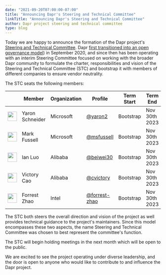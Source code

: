 ```yaml
---
date: "2021-09-20T07:00:00-07:00"
title: "Announcing Dapr's Steering and Technical Committee"
linkTitle: "Announcing Dapr's Steering and Technical Committee"
author: Dapr project steering and technical committee
type: blog
---
```


Today we are happy to announce the formation of the Dapr project's [Steering and Technical Committee](https://github.com/dapr/community/blob/master/steering-and-technical-committee-charter.md).
Dapr [first transitioned into an open governance model](https://blog.dapr.io/posts/2020/09/30/transitioning-the-dapr-project-to-open-governance/)) in September 2020, and since then has been operating with an interim Steering Committee focused on working with the broader Dapr community to formulate the charter, responsibilities and vision of the Steering and Technical Committee (STC) and bootstrap it with members of different companies to ensure vendor neutrality.

The STC seats the following members:

| &nbsp;                                                         | Member           | Organization | Profile                                              | Term Start | Term End |
| -------------------------------------------------------------- | ---------------- | ------------ | ---------------------------------------------------- | ---------- | --------
| <img width="30px" src="https://github.com/yaron2.png">         | Yaron Schneider|   Microsoft     | [@yaron2](https://github.com/yaron2) | Bootstrap  | Nov 30th 2023     |
| <img width="30px" src="https://github.com/msfussell.png">      | Mark Fussell      | Microsoft       | [@msfussell](https://github.com/msfussell)      | Bootstrap  | Nov 30th 2023     |
| <img width="30px" src="https://github.com/beiwei30.png">       | Ian Luo  | Alibaba          | [@beiwei30](https://github.com/beiwei30)           | Bootstrap  | Nov 30th 2023     |
| <img width="30px" src="https://github.com/cvictory.png">       | Victory Cao        | Alibaba  | [@cvictory](https://github.com/cvictory)               | Bootstrap | Nov 30th 2023     |
| <img width="30px" src="https://github.com/forrest-zhao.png">   | Forrest Zhao      | Intel       | [@forrest-zhao](https://github.com/forrest-zhao)                 | Bootstrap | Nov 30th 2023     |

The STC both steers the overall direction and vision of the project as well provides technical guidance to the project's maintainers. Since this model encompasses these two aspects, the name Steering and Technical Committee was chosen to best represent the committee's function.

The STC will begin holding meetings in the next month which will be open to the public.

We are excited to see the project operating under diverse leadership, and the door is open to anyone who would like to contribute to and influence the Dapr project.
